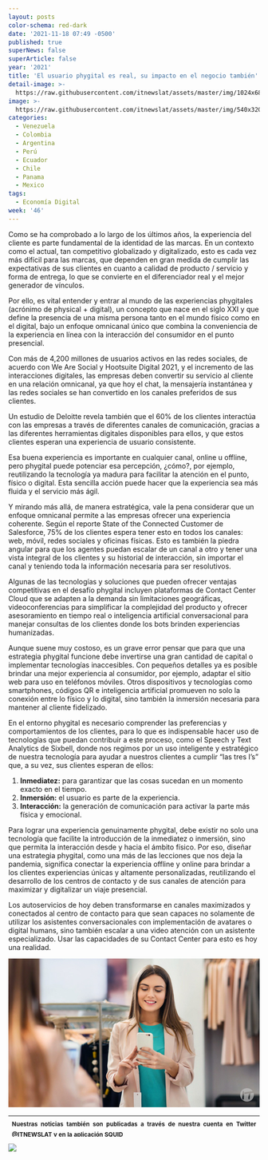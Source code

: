 ```yaml
---
layout: posts
color-schema: red-dark
date: '2021-11-18 07:49 -0500'
published: true
superNews: false
superArticle: false
year: '2021'
title: 'El usuario phygital es real, su impacto en el negocio también'
detail-image: >-
  https://raw.githubusercontent.com/itnewslat/assets/master/img/1024x680/Comprando-Movil-g.jpg
image: >-
  https://raw.githubusercontent.com/itnewslat/assets/master/img/540x320/Comprando-Movil-p.jpg
categories:
  - Venezuela
  - Colombia
  - Argentina
  - Perú
  - Ecuador
  - Chile
  - Panama
  - Mexico
tags:
  - Economía Digital
week: '46'
---
```

Como se ha comprobado a lo largo de los últimos años, la experiencia del cliente es parte fundamental de la identidad de las marcas. En un contexto como el actual, tan competitivo globalizado y digitalizado, esto es cada vez más difícil para las marcas, que dependen en gran medida de cumplir las expectativas de sus clientes en cuanto a calidad de producto / servicio y forma de entrega, lo que se convierte en el diferenciador real y el mejor generador de vínculos.

Por ello, es vital entender y entrar al mundo de las experiencias phygitales (acrónimo de physical + digital), un concepto que nace en el siglo XXI y que define la presencia de una misma persona tanto en el mundo físico como en el digital, bajo un enfoque omnicanal único que combina la conveniencia de la experiencia en línea con la interacción del consumidor en el punto presencial.

Con más de 4,200 millones de usuarios activos en las redes sociales, de acuerdo con We Are Social y Hootsuite Digital 2021, y el incremento de las interacciones digitales, las empresas deben convertir su servicio al cliente en una relación omnicanal, ya que hoy el chat, la mensajería instantánea y las redes sociales se han convertido en los canales preferidos de sus clientes.

Un estudio de Deloitte revela también que el 60% de los clientes interactúa con las empresas a través de diferentes canales de comunicación, gracias a las diferentes herramientas digitales disponibles para ellos, y que estos clientes esperan una experiencia de usuario consistente.

Esa buena experiencia es importante en cualquier canal, online u offline, pero phygital puede potenciar esa percepción, ¿cómo?, por ejemplo, reutilizando la tecnología ya madura para facilitar la atención en el punto, físico o digital. Esta sencilla acción puede hacer que la experiencia sea más fluida y el servicio más ágil.

Y mirando más allá, de manera estratégica, vale la pena considerar que un enfoque omnicanal permite a las empresas ofrecer una experiencia coherente. Según el reporte State of the Connected Customer de Salesforce, 75% de los clientes espera tener esto en todos los canales: web, móvil, redes sociales y oficinas físicas. Esto es también la piedra angular para que los agentes puedan escalar de un canal a otro y tener una vista integral de los clientes y su historial de interacción, sin importar el canal y teniendo toda la información necesaria para ser resolutivos.

Algunas de las tecnologías y soluciones que pueden ofrecer ventajas competitivas en el desafío phygital incluyen plataformas de Contact Center Cloud que se adapten a la demanda sin limitaciones geográficas, videoconferencias para simplificar la complejidad del producto y ofrecer asesoramiento en tiempo real o inteligencia artificial conversacional para manejar consultas de los clientes donde los bots brinden experiencias humanizadas.

 

Aunque suene muy costoso, es un grave error pensar que para que una estrategia phygital funcione debe invertirse una gran cantidad de capital o implementar tecnologías inaccesibles. Con pequeños detalles ya es posible brindar una mejor experiencia al consumidor, por ejemplo, adaptar el sitio web para uso en teléfonos móviles. Otros dispositivos y tecnologías como smartphones, códigos QR e inteligencia artificial promueven no solo la conexión entre lo físico y lo digital, sino también la inmersión necesaria para mantener al cliente fidelizado.

En el entorno phygital es necesario comprender las preferencias y comportamientos de los clientes, para lo que es indispensable hacer uso de tecnologías que puedan contribuir a este proceso, como el Speech y Text Analytics de Sixbell, donde nos regimos por un uso inteligente y estratégico de nuestra tecnología para ayudar a nuestros clientes a cumplir “las tres I’s” que, a su vez, sus clientes esperan de ellos:

1.    **Inmediatez:** para garantizar que las cosas sucedan en un momento exacto en el tiempo.
2.    **Inmersión:** el usuario es parte de la experiencia.  
3.    **Interacción:** la generación de comunicación para activar la parte más física y emocional.

Para lograr una experiencia genuinamente phygital, debe existir no solo una tecnología que facilite la introducción de la inmediatez o inmersión, sino que permita la interacción desde y hacia el ámbito físico. Por eso, diseñar una estrategia phygital, como una más de las lecciones que nos deja la pandemia, significa conectar la experiencia offline y online para brindar a los clientes experiencias únicas y altamente personalizadas, reutilizando el desarrollo de los centros de contacto y de sus canales de atención para maximizar y digitalizar un viaje presencial.

Los autoservicios de hoy deben transformarse en canales maximizados y conectados al centro de contacto para que sean capaces no solamente de utilizar los asistentes conversacionales con implementación de avatares o digital humans, sino también escalar a una video atención con un asistente especializado. Usar las capacidades de su Contact Center para esto es hoy una realidad.

![](https://raw.githubusercontent.com/itnewslat/assets/master/img/540x320/Comprando-Movil-p.jpg)

<table style="height: 42px;" width="569">
<tbody>
<tr>
<td style="text-align: justify;"><sub><strong>Nuestras noticias también son publicadas a través de nuestra cuenta en Twitter <a href="https://twitter.com/itnewslat?lang=es">@ITNEWSLAT</a> y en la aplicación <a href="https://squidapp.co/en/">SQUID</a></strong></sub></td>
</tr>
</tbody>
</table>

<img src="https://tracker.metricool.com/c3po.jpg?hash=56f88a41e39ab42c063cc51676587a04"/>